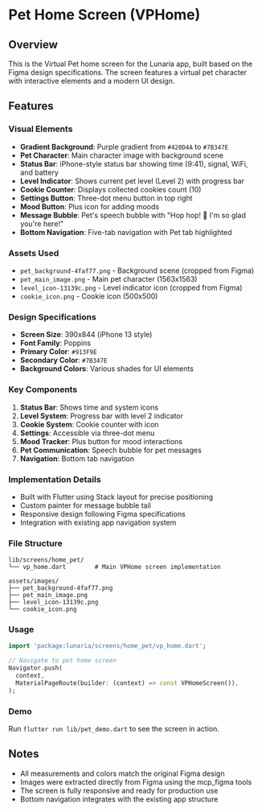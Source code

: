 # Pet Home Screen (VPHome)

## Overview
This is the Virtual Pet home screen for the Lunaria app, built based on the Figma design specifications. The screen features a virtual pet character with interactive elements and a modern UI design.

## Features

### Visual Elements
- **Gradient Background**: Purple gradient from `#420D4A` to `#7B347E`
- **Pet Character**: Main character image with background scene
- **Status Bar**: iPhone-style status bar showing time (9:41), signal, WiFi, and battery
- **Level Indicator**: Shows current pet level (Level 2) with progress bar
- **Cookie Counter**: Displays collected cookies count (10)
- **Settings Button**: Three-dot menu button in top right
- **Mood Button**: Plus icon for adding moods
- **Message Bubble**: Pet's speech bubble with "Hop hop! 🐇 I'm so glad you're here!"
- **Bottom Navigation**: Five-tab navigation with Pet tab highlighted

### Assets Used
- `pet_background-4faf77.png` - Background scene (cropped from Figma)
- `pet_main_image.png` - Main pet character (1563x1563)
- `level_icon-13139c.png` - Level indicator icon (cropped from Figma)
- `cookie_icon.png` - Cookie icon (500x500)

### Design Specifications
- **Screen Size**: 390x844 (iPhone 13 style)
- **Font Family**: Poppins
- **Primary Color**: `#913F9E`
- **Secondary Color**: `#7B347E`
- **Background Colors**: Various shades for UI elements

### Key Components
1. **Status Bar**: Shows time and system icons
2. **Level System**: Progress bar with level 2 indicator
3. **Cookie System**: Cookie counter with icon
4. **Settings**: Accessible via three-dot menu
5. **Mood Tracker**: Plus button for mood interactions
6. **Pet Communication**: Speech bubble for pet messages
7. **Navigation**: Bottom tab navigation

### Implementation Details
- Built with Flutter using Stack layout for precise positioning
- Custom painter for message bubble tail
- Responsive design following Figma specifications
- Integration with existing app navigation system

### File Structure
```
lib/screens/home_pet/
└── vp_home.dart        # Main VPHome screen implementation

assets/images/
├── pet_background-4faf77.png
├── pet_main_image.png
├── level_icon-13139c.png
└── cookie_icon.png
```

### Usage
```dart
import 'package:lunaria/screens/home_pet/vp_home.dart';

// Navigate to pet home screen
Navigator.push(
  context,
  MaterialPageRoute(builder: (context) => const VPHomeScreen()),
);
```

### Demo
Run `flutter run lib/pet_demo.dart` to see the screen in action.

## Notes
- All measurements and colors match the original Figma design
- Images were extracted directly from Figma using the mcp_figma tools
- The screen is fully responsive and ready for production use
- Bottom navigation integrates with the existing app structure
